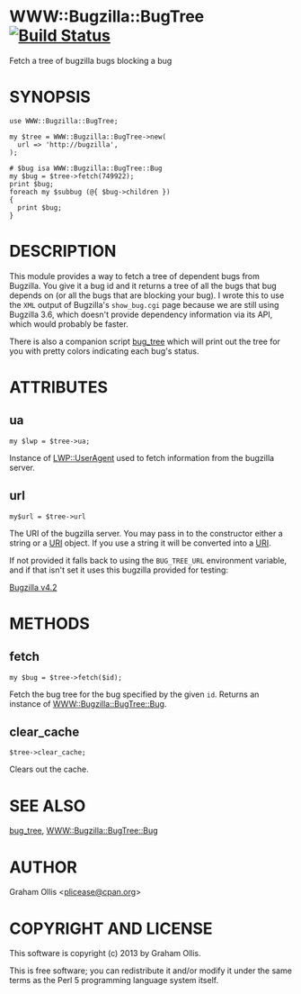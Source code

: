 # WWW::Bugzilla::BugTree [![Build Status](https://secure.travis-ci.org/plicease/WWW-Bugzilla-BugTree.png)](http://travis-ci.org/plicease/WWW-Bugzilla-BugTree)

Fetch a tree of bugzilla bugs blocking a bug

# SYNOPSIS

    use WWW::Bugzilla::BugTree;
    
    my $tree = WWW::Bugzilla::BugTree->new(
      url => 'http://bugzilla',
    );
    
    # $bug isa WWW::Bugzilla::BugTree::Bug
    my $bug = $tree->fetch(749922);
    print $bug;
    foreach my $subbug (@{ $bug->children })
    {
      print $bug;
    }

# DESCRIPTION

This module provides a way to fetch a tree of dependent bugs from Bugzilla.
You give it a bug id and it returns a tree of all the bugs that bug depends
on (or all the bugs that are blocking your bug).  I wrote this to use the
`XML` output of Bugzilla's `show_bug.cgi` page because we are still using
Bugzilla 3.6, which doesn't provide dependency information via its API, which
would probably be faster.

There is also a companion script [bug\_tree](https://metacpan.org/pod/bug_tree) which will print out the tree
for you with pretty colors indicating each bug's status.

# ATTRIBUTES

## ua

    my $lwp = $tree->ua;

Instance of [LWP::UserAgent](https://metacpan.org/pod/LWP::UserAgent) used to fetch information from the
bugzilla server.

## url

    my$url = $tree->url

The URI of the bugzilla server.  You may pass in to the constructor
either a string or a [URI](https://metacpan.org/pod/URI) object.  If you use a string it will
be converted into a [URI](https://metacpan.org/pod/URI).

If not provided it falls back to using the `BUG_TREE_URL` environment
variable, and if that isn't set it uses this bugzilla provided for
testing:

[Bugzilla v4.2](https://landfill.bugzilla.org/bugzilla-4.2-branch)

# METHODS

## fetch

    my $bug = $tree->fetch($id);

Fetch the bug tree for the bug specified by the given `id`.  Returns
an instance of [WWW::Bugzilla::BugTree::Bug](https://metacpan.org/pod/WWW::Bugzilla::BugTree::Bug).

## clear\_cache

    $tree->clear_cache;

Clears out the cache.

# SEE ALSO

[bug\_tree](https://metacpan.org/pod/bug_tree), [WWW::Bugzilla::BugTree::Bug](https://metacpan.org/pod/WWW::Bugzilla::BugTree::Bug)

# AUTHOR

Graham Ollis &lt;plicease@cpan.org>

# COPYRIGHT AND LICENSE

This software is copyright (c) 2013 by Graham Ollis.

This is free software; you can redistribute it and/or modify it under
the same terms as the Perl 5 programming language system itself.
